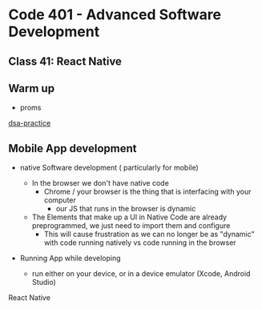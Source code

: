 # Code 401 - Advanced Software Development

## Class 41: React Native

## Warm up

- proms

[dsa-practice](codefellows.github.io/dsa-practice)

## Mobile App development

- native Software development ( particularly for mobile)
  - In the browser we don't have native code
    - Chrome / your browser is the thing that is interfacing with your computer
      - our JS that runs in the browser is dynamic
  - The Elements that make up a UI in Native Code are already preprogrammed, we just need to import them and configure
    - This will cause frustration as we can  no longer be as "dynamic" with code running natively vs code running in the browser

- Running App while developing
  - run either on your device, or in a device emulator (Xcode, Android Studio)

React Native 


